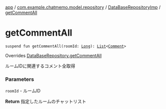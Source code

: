 [app](../../index.md) / [com.example.chatmemo.model.repository](../index.md) / [DataBaseRepositoryImp](index.md) / [getCommentAll](./get-comment-all.md)

# getCommentAll

`suspend fun getCommentAll(roomId: `[`Long`](https://kotlinlang.org/api/latest/jvm/stdlib/kotlin/-long/index.html)`): `[`List`](https://kotlinlang.org/api/latest/jvm/stdlib/kotlin.collections/-list/index.html)`<`[`Comment`](../../com.example.chatmemo.model.entity/-comment/index.md)`>`

Overrides [DataBaseRepository.getCommentAll](../-data-base-repository/get-comment-all.md)

ルームIDに関連するコメント全取得

### Parameters

`roomId` - ルームID

**Return**
指定したルームのチャットリスト

